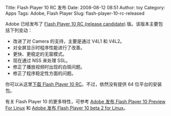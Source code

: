 Title: Flash Player 10 RC 发布
Date: 2008-08-12 08:51
Author: toy
Category: Apps
Tags: Adobe, Flash Player
Slug: flash-player-10-rc-released

Adobe 已经发布了 [Flash Player 10 RC (release
candidate)](http://blogs.adobe.com/penguin.swf/2008/08/10rc1.html)
版。该版本主要包括下列变动：

-   改进了对 Camera 的支持，主要是通过 V4L1 和 V4L2。
-   对全屏显示时程序性能进行了改善。
-   更快、更稳定的无窗模式。
-   现在通过 NSS 来处理 SSL。
-   修正了播放视频时出现的白斑问题。
-   修正了程序稳定性方面的问题。

你可以从这里[下载 Flash Player 10
RC](http://labs.adobe.com/downloads/flashplayer10.html)。不过，依然没有提供
64 位平台的安装包。

有关 Flash Player 10 的更多特性，可参考 [Adobe 发布 Flash Player 10
Preview For
Linux](http://linuxtoy.org/archives/adobe-%E5%8F%91%E5%B8%83-flash-player-10-preview-for-linux.html)
和 [Adobe 发布 Flash Player 10 beta 2 for
Linux](http://linuxtoy.org/archives/adobe-flash-player-10-beta-2-for-linux.html)。
